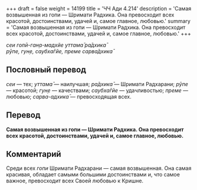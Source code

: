 +++
draft = false
weight = 14199
title = 'ЧЧ Ади 4.214'
description = 'Самая возвышенная из гопи — Шримати Радхика. Она превосходит всех красотой, достоинствами, удачей и, самое главное, любовью.'
summary = 'Самая возвышенная из гопи — Шримати Радхика. Она превосходит всех красотой, достоинствами, удачей и, самое главное, любовью.'
+++

_сеи гопӣ-ган̣а-мадхйе уттама̄ ра̄дхика̄  
рӯпе, гун̣е, саубха̄гйе, преме сарва̄дхика̄_

## Пословный перевод

_сеи_ — тех; _уттама̄_ — наилучшая; _ра̄дхика̄_ — Шримати Радхарани; _рӯпе_ — красотой; _гун̣е_ — качествами; _саубха̄гйе_ — удачливостью; _преме_ — любовью; _сарва_\-_адхика̄_ — превосходящая всех.

## Перевод

**Самая возвышенная из гопи — Шримати Радхика. Она превосходит всех красотой, достоинствами, удачей и, самое главное, любовью.**

## Комментарий

Среди всех _гопи_ Шримати Радхарани — самая возвышенная. Она самая красивая, обладает самыми большими достоинствами и, что самое важное, превосходит всех Своей любовью к Кришне.
